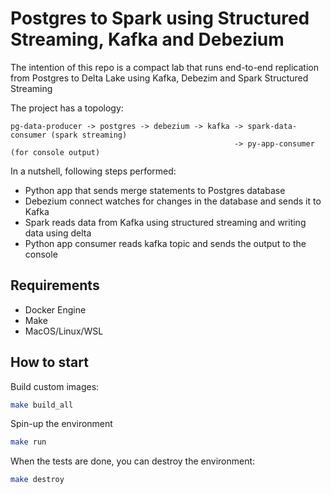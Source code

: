 # Postgres to Spark using Structured Streaming, Kafka and Debezium

The intention of this repo is a compact lab that runs end-to-end replication from Postgres to Delta Lake using Kafka, Debezim and Spark Structured Streaming

The project has a topology:

```text
pg-data-producer -> postgres -> debezium -> kafka -> spark-data-consumer (spark streaming)
                                                  -> py-app-consumer (for console output)
```
In a nutshell, following steps performed:

- Python app that sends merge statements to Postgres database
- Debezium connect watches for changes in the database and sends it to Kafka
- Spark reads data from Kafka using structured streaming and writing data using delta
- Python app consumer reads kafka topic and sends the output to the console

## Requirements
- Docker Engine
- Make
- MacOS/Linux/WSL

## How to start

Build custom images:

```bash
make build_all 
```

Spin-up the environment

```bash
make run
```

When the tests are done, you can destroy the environment:

```bash
make destroy
```